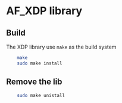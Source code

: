 # AF_XDP library
## Build
The XDP library use `make` as the build system
```bash
    make
    sudo make install
```
## Remove the lib
```bash
    sudo make unistall
```